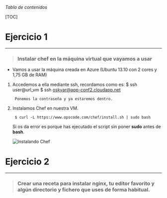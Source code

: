 _Tabla de contenidos_

[TOC]

# Ejercicio 1
-------------

> ### Instalar chef en la máquina virtual que vayamos a usar

* Vamos a usar la máquina creada en Azure (Ubuntu 13.10 con 2 cores y 1,75 GB de RAM)
1. Accedemos a ella mediante ssh, recordamos como es:
		$ ssh user@url_vm
        $ ssh oskyar@app-conf2.cloudapp.net
        
        Ponemos la contraseña y ya estaremos dentro.
        
2. Instalamos Chef en nuestra VM.

		$ curl -L https://www.opscode.com/chef/install.sh | sudo bash
        
     Si os da error es porque has ejecutado el script sin poner **sudo** antes de **bash**.

	![Instalando Chef](https://raw.github.com/oskyar/InfraestructuraVirtual/master/Tema6/img/Ej1-InstalandoChef.png)

# Ejercicio 2
-------------
> ### Crear una receta para instalar nginx, tu editor favorito y algún directorio y fichero que uses de forma habitual.

